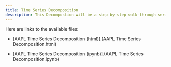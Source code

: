 ```yaml
---
title: Time Series Decomposition
description: This Decompostion will be a step by step walk-through series.
---
```

Here are links to the available files:

- [AAPL Time Series Decomposition (html)].(AAPL Time Series Decomposition.html)

- [AAPL Time Series Decomposition (ipynb)].(AAPL Time Series Decomposition.ipynb)

